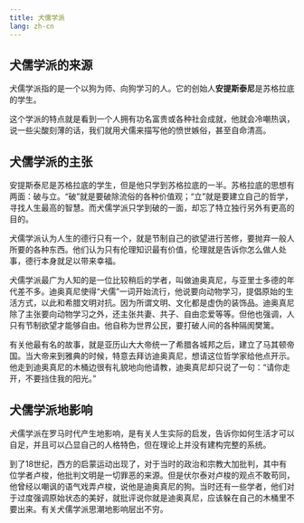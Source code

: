 ```yaml
---
title: 犬儒学派
lang: zh-cn
---
```


## 犬儒学派的来源

犬儒学派指的是一个以狗为师、向狗学习的人。它的创始人**安提斯泰尼**是苏格拉底的学生。  

这个学派的特点就是看到一个人拥有功名富贵或各种社会成就，他就会冷嘲热讽，说一些尖酸刻薄的话，我们就用犬儒来描写他的愤世嫉俗，甚至自命清高。

## 犬儒学派的主张

安提斯泰尼是苏格拉底的学生，但是他只学到苏格拉底的一半。苏格拉底的思想有两面：破与立。“破”就是要破除流俗的各种价值观；“立”就是要建立自己的哲学，寻找人生最高的智慧。而犬儒学派只学到破的一面，却忘了特立独行另外有更高的目的。

犬儒学派认为人生的德行只有一个，就是节制自己的欲望进行苦修，要抛弃一般人所要的各种东西。他们认为只有伦理知识最有价值，伦理就是告诉你怎么做人处事，德行本身就足以带来幸福。

犬儒学派最广为人知的是一位比较稍后的学者，叫做迪奥真尼，与亚里士多德的年代差不多。迪奥真尼使得“犬儒”一词开始流行，他说要向动物学习，提倡原始的生活方式，以此和希腊文明对抗。因为所谓文明、文化都是虚伪的装饰品。迪奥真尼除了主张要向动物学习之外，还主张共妻、共子、自由恋爱等等。但他也强调，人只有节制欲望才能够自由。他自称为世界公民，要打破人间的各种隔阂樊篱。

有关他最有名的故事，就是亚历山大大帝统一了希腊各城邦之后，建立了马其顿帝国。当大帝来到雅典的时候，特意去拜访迪奥真尼，想请这位哲学家给他点开示。他走到迪奥真尼的木桶边很有礼貌地向他请教，迪奥真尼却只说了一句：“请你走开，不要挡住我的阳光。”

## 犬儒学派地影响

犬儒学派在罗马时代产生地影响，是有关人生实际的启发，告诉你如何生活才可以自足，并且可以凸显自己的人格特色，但在理论上并没有建构完整的系统。

到了18世纪，西方的启蒙运动出现了，对于当时的政治和宗教大加批判，其中有位学者卢梭，他批判文明是一切罪恶的来源。但是伏尔泰对卢梭的观点不敢苟同，他曾经以嘲讽的语气戏弄卢梭，说他是迪奥真尼的狗。当时还有一些学者，他们对于过度强调原始状态的美好，就批评说你就是迪奥真尼，应该躲在自己的木桶里不要出来。有关犬儒学派思潮地影响层出不穷。
